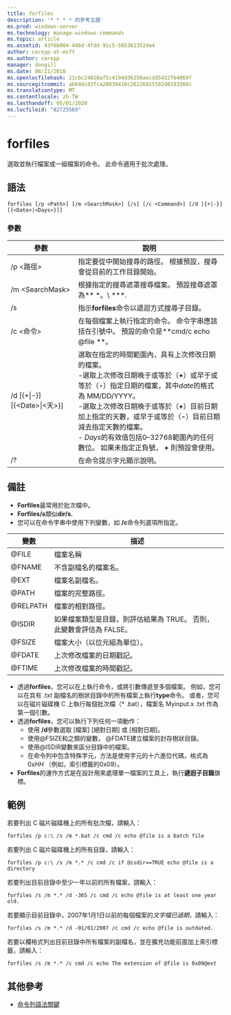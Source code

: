 ```yaml
---
title: forfiles
description: '* * * * 的參考主題'
ms.prod: windows-server
ms.technology: manage-windows-commands
ms.topic: article
ms.assetid: 43f6b004-446d-4fdd-91c5-5653613524a4
author: coreyp-at-msft
ms.author: coreyp
manager: dongill
ms.date: 08/21/2018
ms.openlocfilehash: 21cbc24028af5c4194d36258aecdd5432fb4069f
ms.sourcegitcommit: ab64dc83fca28039416c26226815502d0193500c
ms.translationtype: MT
ms.contentlocale: zh-TW
ms.lasthandoff: 05/01/2020
ms.locfileid: "82725569"
---
```

# <a name="forfiles"></a>forfiles



選取並執行檔案或一組檔案的命令。 此命令適用于批次處理。



## <a name="syntax"></a>語法

```
forfiles [/p <Path>] [/m <SearchMask>] [/s] [/c <Command>] [/d [{+|-}][{<Date>|<Days>}]]
```


### <a name="parameters"></a>參數

|                     參數                      |                                                                                                                                                                                                                                                                                                    說明                                                                                                                                                                                                                                                                                                     |
|----------------------------------------------------|--------------------------------------------------------------------------------------------------------------------------------------------------------------------------------------------------------------------------------------------------------------------------------------------------------------------------------------------------------------------------------------------------------------------------------------------------------------------------------------------------------------------------------------------------------------------------------------------------------------------|
|                     /p \<路徑>                     |                                                                                                                                                                                                                                                 指定要從中開始搜尋的路徑。 根據預設，搜尋會從目前的工作目錄開始。                                                                                                                                                                                                                                                  |
|                  /m \<SearchMask>                  |                                                                                                                                                                                                                                                           根據指定的搜尋遮罩搜尋檔案。 預設搜尋遮罩為** \*。\\ **\*.                                                                                                                                                                                                                                                           |
|                         /s                         |                                                                                                                                                                                                                                                                   指示**forfiles**命令以遞迴方式搜尋子目錄。                                                                                                                                                                                                                                                                    |
|                  /c \<命令>                   |                                                                                                                                                                                                                                  在每個檔案上執行指定的命令。 命令字串應該括在引號中。 預設的命令是**cmd/c echo @file **。                                                                                                                                                                                                                                   |
| /d&nbsp;[{+\|-}] &#8288; [{\<Date>\|&#8288;\<天>}] | 選取在指定的時間範圍內，具有上次修改日期的檔案。</br>-選取上次修改日期晚于或等於（**+**）或早于或等於（**-**）指定日期的檔案，其中*date*的格式為 MM/DD/YYYY。</br>-選取上次修改日期晚于或等於（**+**）目前日期加上指定的天數，或早于或等於（**-**）目前日期減去指定天數的檔案。</br>- *Days*的有效值包括0–32768範圍內的任何數位。 如果未指定正負號， **+** 則預設會使用。 |
|                         /?                         |                                                                                                                                                                                                                                                                                        在命令提示字元顯示說明。                                                                                                                                                                                                                                                                                        |

## <a name="remarks"></a>備註

-   **Forfiles**最常用於批次檔中。
-   **Forfiles/s**類似**dir/s.**
-   您可以在命令字串中使用下列變數，如 **/c**命令列選項所指定。  

|變數|描述|
|--------|-----------|
|@FILE|檔案名稱|
|@FNAME|不含副檔名的檔案名。|
|@EXT|檔案名副檔名。|
|@PATH|檔案的完整路徑。|
|@RELPATH|檔案的相對路徑。|
|@ISDIR|如果檔案類型是目錄，則評估結果為 TRUE。 否則，此變數會評估為 FALSE。|
|@FSIZE|檔案大小（以位元組為單位）。|
|@FDATE|上次修改檔案的日期戳記。|
|@FTIME|上次修改檔案的時間戳記。|

-   透過**forfiles**，您可以在上執行命令，或將引數傳遞至多個檔案。 例如，您可以在具有 .txt 副檔名的樹狀目錄中的所有檔案上執行**type**命令。 或者，您可以在磁片磁碟機 C 上執行每個批次檔（* .bat），檔案名 Myinput.x .txt 作為第一個引數。
-   透過**forfiles**，您可以執行下列任何一項動作：  
    -   使用 **/d**參數選取 [檔案] [絕對日期] 或 [相對日期]。
    -   使用@FSIZE和之類的變數， @FDATE建立檔案的封存樹狀目錄。
    -   使用@ISDIR變數來區分目錄中的檔案。
    -   在命令列中包含特殊字元，方法是使用字元的十六進位代碼，格式為 0x*HH* （例如，索引標籤的0x09）。
-   **Forfiles**的運作方式是在設計用來處理單一檔案的工具上，執行**遞迴子目錄**旗標。

## <a name="examples"></a>範例

若要列出 C 磁片磁碟機上的所有批次檔，請輸入：
```
forfiles /p c:\ /s /m *.bat /c cmd /c echo @file is a batch file
```
若要列出 C 磁片磁碟機上的所有目錄，請輸入：
```
forfiles /p c:\ /s /m *.* /c cmd /c if @isdir==TRUE echo @file is a directory
```
若要列出目前目錄中至少一年以前的所有檔案，請輸入：
```
forfiles /s /m *.* /d -365 /c cmd /c echo @file is at least one year old.
```
若要顯示目前目錄中，2007年1月1日以前的每個檔案的*文字檔已過期*，請輸入：
```
forfiles /s /m *.* /d -01/01/2007 /c cmd /c echo @file is outdated. 
```
若要以欄格式列出目前目錄中所有檔案的副檔名，並在擴充功能前面加上索引標籤，請輸入：
```
forfiles /s /m *.* /c cmd /c echo The extension of @file is 0x09@ext 
```

## <a name="additional-references"></a>其他參考

- [命令列語法關鍵](command-line-syntax-key.md)

